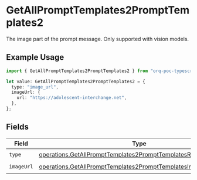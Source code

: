 # GetAllPromptTemplates2PromptTemplates2

The image part of the prompt message. Only supported with vision models.

## Example Usage

```typescript
import { GetAllPromptTemplates2PromptTemplates2 } from "orq-poc-typescript-multi-env-version/models/operations";

let value: GetAllPromptTemplates2PromptTemplates2 = {
  type: "image_url",
  imageUrl: {
    url: "https://adolescent-interchange.net",
  },
};
```

## Fields

| Field                                                                                                                                              | Type                                                                                                                                               | Required                                                                                                                                           | Description                                                                                                                                        |
| -------------------------------------------------------------------------------------------------------------------------------------------------- | -------------------------------------------------------------------------------------------------------------------------------------------------- | -------------------------------------------------------------------------------------------------------------------------------------------------- | -------------------------------------------------------------------------------------------------------------------------------------------------- |
| `type`                                                                                                                                             | [operations.GetAllPromptTemplates2PromptTemplatesResponse200Type](../../models/operations/getallprompttemplates2prompttemplatesresponse200type.md) | :heavy_check_mark:                                                                                                                                 | N/A                                                                                                                                                |
| `imageUrl`                                                                                                                                         | [operations.GetAllPromptTemplates2PromptTemplatesImageUrl](../../models/operations/getallprompttemplates2prompttemplatesimageurl.md)               | :heavy_check_mark:                                                                                                                                 | N/A                                                                                                                                                |